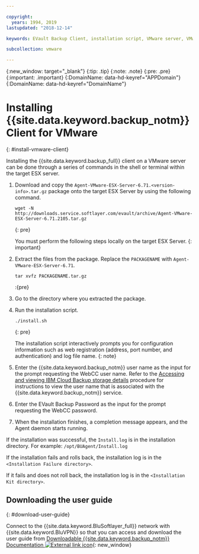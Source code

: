 ```yaml
---

copyright:
  years: 1994, 2019
lastupdated: "2018-12-14"

keywords: EVault Backup Client, installation script, VMware server, VMware client

subcollection: vmware

---
```

{:new_window: target="_blank"}
{:tip: .tip}
{:note: .note}
{:pre: .pre}
{:important: .important}
{:DomainName: data-hd-keyref="APPDomain"}
{:DomainName: data-hd-keyref="DomainName"}

# Installing {{site.data.keyword.backup_notm}} Client for VMware
{: #install-vmware-client}

Installing the {{site.data.keyword.backup_full}} client on a VMware server can be done through a series of commands in the shell or terminal within the target ESX server.

1. Download and copy the `Agent-VMware-ESX-Server-6.71.<version-info>.tar.gz` package onto the target ESX Server by using the following command.
   ```
   wget -N http://downloads.service.softlayer.com/evault/archive/Agent-VMware-ESX-Server-6.71.2105.tar.gz
   ```
   {: pre}

   You must perform the following steps locally on the target ESX Server.
   {: important}

2. Extract the files from the package. Replace the `PACKAGENAME` with `Agent-VMware-ESX-Server-6.71`.<br/>
   ```
   tar xvfz PACKAGENAME.tar.gz
   ```
   :{pre}

3. Go to the directory where you extracted the package.
4. Run the installation script.

   ```
   ./install.sh
   ```
   {: pre}

   The installation script interactively prompts you for configuration information such as web registration (address, port number, and authentication) and log file name.
   {: note}

5. Enter the {{site.data.keyword.backup_notm}} user name as the input for the prompt requesting the WebCC user name. Refer to the [Accessing and viewing IBM Cloud Backup storage details](https://{DomainName}/docs/infrastructure/Backup/index.html#accessing-and-viewing-ibm-cloud-backup-storage-details) procedure for instructions to view the user name that is associated with the {{site.data.keyword.backup_notm}} service.

6. Enter the EVault Backup Password as the input for the prompt requesting the WebCC password.

7. When the installation finishes, a completion message appears, and the Agent daemon starts running.


If the installation was successful, the `Install.log` is in the installation directory.
For example: `/opt/BUAgent/Install.log`

If the installation fails and rolls back, the installation log is in the `<Installation Failure directory>`.

If it fails and does not roll back, the installation log is in the `<Installation Kit directory>`.

## Downloading the user guide
{: #download-user-guide}

Connect to the {{site.data.keyword.BluSoftlayer_full}} network with {{site.data.keyword.BluVPN}} so that you can access and download the user guide from [Downloadable {{site.data.keyword.backup_notm}} Documentation ![External link icon](../../icons/launch-glyph.svg "External link icon")](https://control.softlayer.com/){: new_window}
